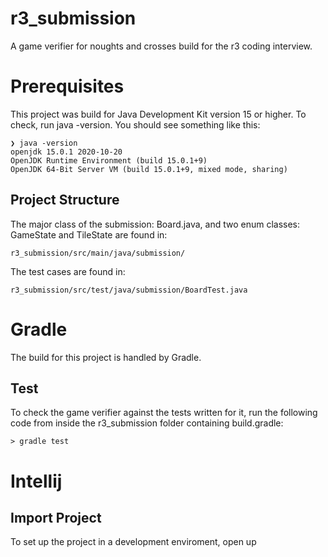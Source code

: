 

# r3_submission
A game verifier for noughts and crosses build for the r3 coding interview.

# Prerequisites
This project was build for Java Development Kit version 15 or higher. To check, run java -version. You should see something like this:

```
❯ java -version
openjdk 15.0.1 2020-10-20
OpenJDK Runtime Environment (build 15.0.1+9)
OpenJDK 64-Bit Server VM (build 15.0.1+9, mixed mode, sharing)
```

## Project Structure
The major class of the submission: Board.java, and two enum classes: GameState and TileState are found in: 

```
r3_submission/src/main/java/submission/
```

The test cases are found in: 

```
r3_submission/src/test/java/submission/BoardTest.java
```

# Gradle
The build for this project is handled by Gradle.

## Test
To check the game verifier against the tests written for it, run the following code from inside the r3_submission folder containing build.gradle:

```
> gradle test
```

# Intellij

## Import Project
To set up the project in a development enviroment, open up 

